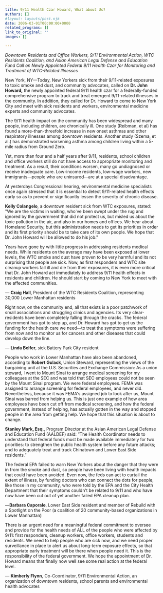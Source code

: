 ```yaml
---
title: 9/11 Health Czar Howard, What about Us?
authors: []
#layout: layouts/post.njk
date: 2006-03-01T00:00:00+0000
related_programs: []
link_to_original: ''
images: []

---
```

_Downtown Residents and Office Workers, 9/11 Environmental Action, WTC Residents Coalition, and Asian American Legal Defense and Education Fund Call on Newly Appointed Federal 9/11 Health Czar for Monitoring and Treatment of WTC-Related Illnesses_

New York, NY—Today, New Yorkers sick from their 9/11-related exposures to toxic smoke and dust, and community advocates, called on **Dr. John Howard,** the newly appointed federal 9/11 health czar for a federally-funded comprehensive program to track and treat emergent 9/11-related illnesses in the community. In addition, they called for Dr. Howard to come to New York City and meet with sick residents and workers, environmental medicine experts and community advocates.

The 9/11 health impact on the community has been widespread and many people, including children, are chronically ill. One study (Reibman, et al) has found a more-than-threefold increase in new onset asthmas and other respiratory illnesses among downtown residents. Another study (Szema, et al.) has demonstrated worsening asthma among children living within a 5-mile radius from Ground Zero.

Yet, more than four and a half years after 9/11, residents, school children and office workers still do not have access to appropriate monitoring and treatment. As a result, their conditions worsen, many go undiagnosed or receive inadequate care. Low-income residents, low-wage workers, new immigrants—people who are uninsured—are at a special disadvantage.

At yesterdays Congressional hearing, environmental medicine specialists once again stressed that it is essential to detect 9/11-related health effects early so as to prevent or significantly lessen the severity of chronic disease.

**Kelly Colangelo**, a downtown resident sick from WTC exposures, stated: "We are the victims in waiting, who've been swept under the rug and ignored by the government that did not protect us, but misled us about the toxic pollution in the air, and also in our homes and offices. We hear about Homeland Security, but this administration needs to get its priorities in order and its first priority should be to take care of its own people. We hope that Dr. John Howard will be allowed to do his job."

Years have gone by with little progress in addressing residents medical needs. While residents on the average may have been exposed at lower levels, the WTC smoke and dust have proven to be very harmful and its not surprising that people are sick. Now, as first responders and WTC site cleanup workers fall ill and die from their exposures, it is even more critical that Dr. John Howard act immediately to address 9/11 health effects in residents and children. He should start by coming to New York to meet with the affected communities.

— **Craig Hall**, President of the WTC Residents Coalition, representing 30,000 Lower Manhattan residents

Right now, on the community end, all that exists is a poor patchwork of small associations and struggling clinics and agencies. Its very clear-residents have been completely falling through the cracks. The federal government has got to step up, and Dr. Howard has got to get us the funding for the health care we need—to treat the symptoms were suffering from now and to monitor us for cancers and other diseases that could develop down the line.

— **Linda Belfer**, sick Battery Park City resident

People who work in Lower Manhattan have also been abandoned, according to **Robert Gulack**, Union Steward, representing the views of the bargaining unit at the U.S. Securities and Exchange Commission: As a union steward, I went to Mount Sinai to arrange medical screening for my colleagues at the SEC and was told that SEC employees could not be seen by the Mount Sinai program. We were federal employees. FEMA was assigned to arrange screening for federal employees, and never did. Nevertheless, because it was FEMA's assigned job to look after us, Mount Sinai was barred from helping us. This is just one example of how area employees have been cut off from medical screening, and how the federal government, instead of helping, has actually gotten in the way and stopped people in the area from getting help. We hope that this situation is about to change.

**Stanley Mark, Esq.**, Program Director at the Asian American Legal Defense and Education Fund (AALDEF) said: ”The Health Coordinator needs to understand that federal funds must be made available immediately for two priorities: to strengthen the public health system before any future attacks; and to adequately treat and track Chinatown and Lower East Side residents.”

The federal EPA failed to warn New Yorkers about the danger that they were in from the smoke and dust, so people have been living with health impacts that could have been avoided. Even now, the feds can act to curtail the extent of illness, by funding doctors who can connect the dots for people, like those in my community, who were told by the EPA and the City Health Department that their symptoms couldn't be related to 9/11 and who have now have been cut out of yet another failed EPA cleanup plan.

—**Barbara Caporale**, Lower East Side resident and member of Rebuild with a Spotlight on the Poor (a coalition of 20 community-based organizations in Lower Manhattan)

There is an urgent need for a meaningful federal commitment to oversee and provide for the health needs of ALL of the people who were affected by 9/11: first responders, cleanup workers, office workers, students and residents. We need to help people who are sick now, and we need proper surveillance in place to alert us about long-term exposure effects, so that appropriate early treatment will be there when people need it. This is the responsibility of the federal government. We hope the appointment of Dr. Howard means that finally now well see some real action at the federal level.

— **Kimberly Flynn**, Co-Coordinator, 9/11 Environmental Action, an organization of downtown residents, school parents and environmental health advocates